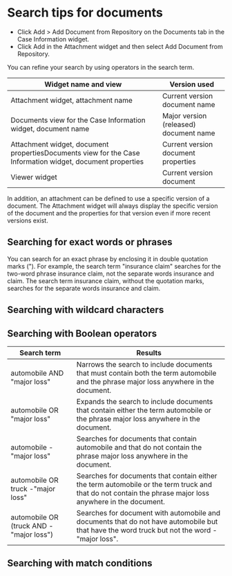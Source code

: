 # Search tips for documents

- Click Add > Add Document from Repository on the Documents tab in the Case Information widget.
- Click Add in the Attachment widget and then select Add
Document from Repository.

You can refine your search by using operators in the search term.

| Widget name and view                                                                                      | Version used                           |
|-----------------------------------------------------------------------------------------------------------|----------------------------------------|
| Attachment widget, attachment name                                                                        | Current version document name          |
| Documents view for the Case Information widget, document name                                             | Major version (released) document name |
| Attachment widget, document propertiesDocuments view for the Case Information widget, document properties | Current version document properties    |
| Viewer widget                                                                                             | Current version document               |

In addition, an attachment can be defined to use a specific version of a document. The Attachment
widget will always display the specific version of the document and the properties for that version
even if more recent versions exist.

## Searching for exact words or phrases

You can search for an exact phrase by enclosing
it in double quotation marks ("). For example, the search term "insurance
claim" searches for the two-word phrase insurance claim, not the separate
words insurance and claim. The search term insurance
claim, without the quotation marks, searches for the separate words
insurance and claim.

## Searching with wildcard characters

## Searching with Boolean operators

| Search term                             | Results                                                                                                                                                  |
|-----------------------------------------|----------------------------------------------------------------------------------------------------------------------------------------------------------|
| automobile AND "major loss"             | Narrows the search to include documents that must contain both the term automobile and the phrase major loss anywhere in the document.                   |
| automobile OR "major loss"              | Expands the search to include documents that contain either the term automobile or the phrase major loss anywhere in the document.                       |
| automobile -"major loss"                | Searches for documents that contain automobile and that do not contain the phrase major loss anywhere in the document.                                   |
| automobile OR truck -"major loss"       | Searches for documents that contain either the term automobile or the term truck and that do not contain the phrase major loss anywhere in the document. |
| automobile OR (truck AND -"major loss") | Searches for document with automobile and documents that do not have automobile but that have the word truck but not the word -"major loss".             |

## Searching with match conditions